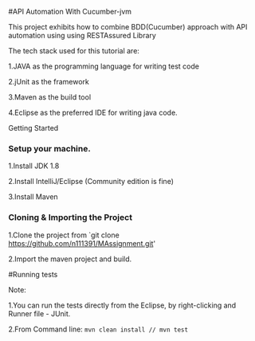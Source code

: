 #API Automation With Cucumber-jvm

This project exhibits how to combine BDD(Cucumber) approach with API automation using using RESTAssured Library

The tech stack used for this tutorial are:

1.JAVA as the programming language for writing test code

2.jUnit as the framework

3.Maven as the build tool

4.Eclipse as the preferred IDE for writing java code.

Getting Started

### Setup your machine.

1.Install JDK 1.8

2.Install IntelliJ/Eclipse (Community edition is fine)

3.Install Maven

### Cloning & Importing the Project

1.Clone the project from `git clone https://github.com/n111391/MAssignment.git'

2.Import the maven project and build.


#Running tests

Note: 

1.You can run the tests directly from the Eclipse, by right-clicking and Runner file - JUnit.

2.From Command line: `mvn clean install // mvn test`


